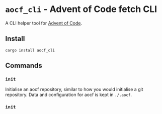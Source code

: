 # `aocf_cli` - Advent of Code fetch CLI

A CLI helper tool for [Advent of Code](https://adventofcode.com/).

## Install

```
cargo install aocf_cli
```

## Commands

### `init`

Initialise an aocf repository, similar to how you would initialise a git
repository. Data and configuration for aocf is kept in `./.aocf`.

### `init`


